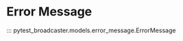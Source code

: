 # Error Message


::: pytest_broadcaster.models.error_message.ErrorMessage


<style>
  .md-content__button {
    display: none;
  }
</style>
